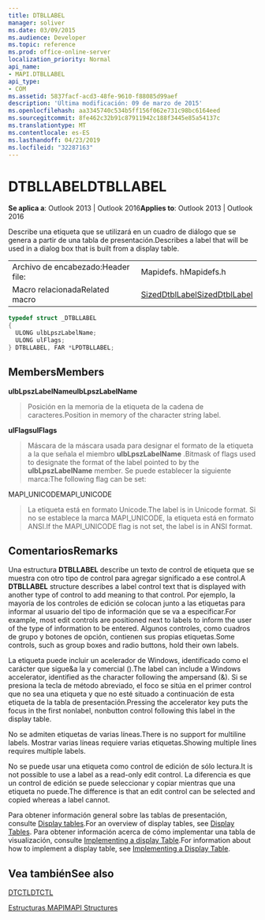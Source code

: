 ```yaml
---
title: DTBLLABEL
manager: soliver
ms.date: 03/09/2015
ms.audience: Developer
ms.topic: reference
ms.prod: office-online-server
localization_priority: Normal
api_name:
- MAPI.DTBLLABEL
api_type:
- COM
ms.assetid: 5837facf-acd3-48fe-9610-f88085d99aef
description: 'Última modificación: 09 de marzo de 2015'
ms.openlocfilehash: aa3345740c534b5ff156f062e731c98bc6164eed
ms.sourcegitcommit: 8fe462c32b91c87911942c188f3445e85a54137c
ms.translationtype: MT
ms.contentlocale: es-ES
ms.lasthandoff: 04/23/2019
ms.locfileid: "32287163"
---
```

# <a name="dtbllabel"></a><span data-ttu-id="96ece-103">DTBLLABEL</span><span class="sxs-lookup"><span data-stu-id="96ece-103">DTBLLABEL</span></span>

  
  
<span data-ttu-id="96ece-104">**Se aplica a**: Outlook 2013 | Outlook 2016</span><span class="sxs-lookup"><span data-stu-id="96ece-104">**Applies to**: Outlook 2013 | Outlook 2016</span></span> 
  
<span data-ttu-id="96ece-105">Describe una etiqueta que se utilizará en un cuadro de diálogo que se genera a partir de una tabla de presentación.</span><span class="sxs-lookup"><span data-stu-id="96ece-105">Describes a label that will be used in a dialog box that is built from a display table.</span></span>
  
|||
|:-----|:-----|
|<span data-ttu-id="96ece-106">Archivo de encabezado:</span><span class="sxs-lookup"><span data-stu-id="96ece-106">Header file:</span></span>  <br/> |<span data-ttu-id="96ece-107">Mapidefs. h</span><span class="sxs-lookup"><span data-stu-id="96ece-107">Mapidefs.h</span></span>  <br/> |
|<span data-ttu-id="96ece-108">Macro relacionada</span><span class="sxs-lookup"><span data-stu-id="96ece-108">Related macro</span></span>  <br/> |[<span data-ttu-id="96ece-109">SizedDtblLabel</span><span class="sxs-lookup"><span data-stu-id="96ece-109">SizedDtblLabel</span></span>](sizeddtbllabel.md) <br/> |
   
```cpp
typedef struct _DTBLLABEL
{
  ULONG ulbLpszLabelName;
  ULONG ulFlags;
} DTBLLABEL, FAR *LPDTBLLABEL;

```

## <a name="members"></a><span data-ttu-id="96ece-110">Members</span><span class="sxs-lookup"><span data-stu-id="96ece-110">Members</span></span>

 <span data-ttu-id="96ece-111">**ulbLpszLabelName**</span><span class="sxs-lookup"><span data-stu-id="96ece-111">**ulbLpszLabelName**</span></span>
  
> <span data-ttu-id="96ece-112">Posición en la memoria de la etiqueta de la cadena de caracteres.</span><span class="sxs-lookup"><span data-stu-id="96ece-112">Position in memory of the character string label.</span></span>
    
 <span data-ttu-id="96ece-113">**ulFlags**</span><span class="sxs-lookup"><span data-stu-id="96ece-113">**ulFlags**</span></span>
  
> <span data-ttu-id="96ece-114">Máscara de la máscara usada para designar el formato de la etiqueta a la que señala el miembro **ulbLpszLabelName** .</span><span class="sxs-lookup"><span data-stu-id="96ece-114">Bitmask of flags used to designate the format of the label pointed to by the **ulbLpszLabelName** member.</span></span> <span data-ttu-id="96ece-115">Se puede establecer la siguiente marca:</span><span class="sxs-lookup"><span data-stu-id="96ece-115">The following flag can be set:</span></span> 
    
<span data-ttu-id="96ece-116">MAPI_UNICODE</span><span class="sxs-lookup"><span data-stu-id="96ece-116">MAPI_UNICODE</span></span> 
  
> <span data-ttu-id="96ece-117">La etiqueta está en formato Unicode.</span><span class="sxs-lookup"><span data-stu-id="96ece-117">The label is in Unicode format.</span></span> <span data-ttu-id="96ece-118">Si no se establece la marca MAPI_UNICODE, la etiqueta está en formato ANSI.</span><span class="sxs-lookup"><span data-stu-id="96ece-118">If the MAPI_UNICODE flag is not set, the label is in ANSI format.</span></span>
    
## <a name="remarks"></a><span data-ttu-id="96ece-119">Comentarios</span><span class="sxs-lookup"><span data-stu-id="96ece-119">Remarks</span></span>

<span data-ttu-id="96ece-120">Una estructura **DTBLLABEL** describe un texto de control de etiqueta que se muestra con otro tipo de control para agregar significado a ese control.</span><span class="sxs-lookup"><span data-stu-id="96ece-120">A **DTBLLABEL** structure describes a label control text that is displayed with another type of control to add meaning to that control.</span></span> <span data-ttu-id="96ece-121">Por ejemplo, la mayoría de los controles de edición se colocan junto a las etiquetas para informar al usuario del tipo de información que se va a especificar.</span><span class="sxs-lookup"><span data-stu-id="96ece-121">For example, most edit controls are positioned next to labels to inform the user of the type of information to be entered.</span></span> <span data-ttu-id="96ece-122">Algunos controles, como cuadros de grupo y botones de opción, contienen sus propias etiquetas.</span><span class="sxs-lookup"><span data-stu-id="96ece-122">Some controls, such as group boxes and radio buttons, hold their own labels.</span></span> 
  
<span data-ttu-id="96ece-123">La etiqueta puede incluir un acelerador de Windows, identificado como el carácter que sigue&amp;a la y comercial ().</span><span class="sxs-lookup"><span data-stu-id="96ece-123">The label can include a Windows accelerator, identified as the character following the ampersand (&amp;).</span></span> <span data-ttu-id="96ece-124">Si se presiona la tecla de método abreviado, el foco se sitúa en el primer control que no sea una etiqueta y que no esté situado a continuación de esta etiqueta de la tabla de presentación.</span><span class="sxs-lookup"><span data-stu-id="96ece-124">Pressing the accelerator key puts the focus in the first nonlabel, nonbutton control following this label in the display table.</span></span>
  
<span data-ttu-id="96ece-125">No se admiten etiquetas de varias líneas.</span><span class="sxs-lookup"><span data-stu-id="96ece-125">There is no support for multiline labels.</span></span> <span data-ttu-id="96ece-126">Mostrar varias líneas requiere varias etiquetas.</span><span class="sxs-lookup"><span data-stu-id="96ece-126">Showing multiple lines requires multiple labels.</span></span>
  
<span data-ttu-id="96ece-127">No se puede usar una etiqueta como control de edición de sólo lectura.</span><span class="sxs-lookup"><span data-stu-id="96ece-127">It is not possible to use a label as a read-only edit control.</span></span> <span data-ttu-id="96ece-128">La diferencia es que un control de edición se puede seleccionar y copiar mientras que una etiqueta no puede.</span><span class="sxs-lookup"><span data-stu-id="96ece-128">The difference is that an edit control can be selected and copied whereas a label cannot.</span></span> 
  
<span data-ttu-id="96ece-129">Para obtener información general sobre las tablas de presentación, consulte [Display tables](display-tables.md).</span><span class="sxs-lookup"><span data-stu-id="96ece-129">For an overview of display tables, see [Display Tables](display-tables.md).</span></span> <span data-ttu-id="96ece-130">Para obtener información acerca de cómo implementar una tabla de visualización, consulte [Implementing a display Table](display-table-implementation.md).</span><span class="sxs-lookup"><span data-stu-id="96ece-130">For information about how to implement a display table, see [Implementing a Display Table](display-table-implementation.md).</span></span>
  
## <a name="see-also"></a><span data-ttu-id="96ece-131">Vea también</span><span class="sxs-lookup"><span data-stu-id="96ece-131">See also</span></span>



[<span data-ttu-id="96ece-132">DTCTL</span><span class="sxs-lookup"><span data-stu-id="96ece-132">DTCTL</span></span>](dtctl.md)


[<span data-ttu-id="96ece-133">Estructuras MAPI</span><span class="sxs-lookup"><span data-stu-id="96ece-133">MAPI Structures</span></span>](mapi-structures.md)

